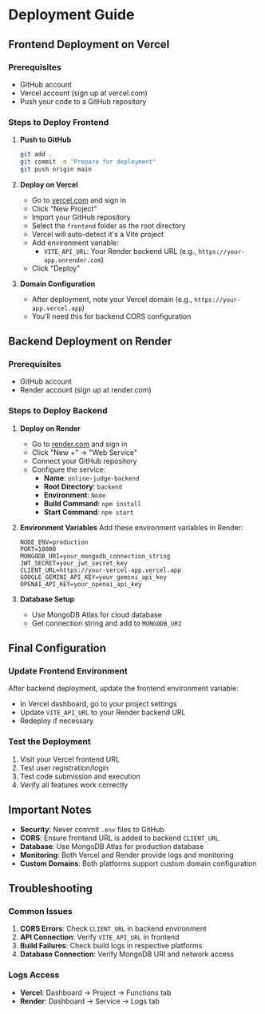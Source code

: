 # Deployment Guide

## Frontend Deployment on Vercel

### Prerequisites
- GitHub account
- Vercel account (sign up at vercel.com)
- Push your code to a GitHub repository

### Steps to Deploy Frontend

1. **Push to GitHub**
   ```bash
   git add .
   git commit -m "Prepare for deployment"
   git push origin main
   ```

2. **Deploy on Vercel**
   - Go to [vercel.com](https://vercel.com) and sign in
   - Click "New Project"
   - Import your GitHub repository
   - Select the `frontend` folder as the root directory
   - Vercel will auto-detect it's a Vite project
   - Add environment variable:
     - `VITE_API_URL`: Your Render backend URL (e.g., `https://your-app.onrender.com`)
   - Click "Deploy"

3. **Domain Configuration**
   - After deployment, note your Vercel domain (e.g., `https://your-app.vercel.app`)
   - You'll need this for backend CORS configuration

## Backend Deployment on Render

### Prerequisites
- GitHub account
- Render account (sign up at render.com)

### Steps to Deploy Backend

1. **Deploy on Render**
   - Go to [render.com](https://render.com) and sign in
   - Click "New +" → "Web Service"
   - Connect your GitHub repository
   - Configure the service:
     - **Name**: `online-judge-backend`
     - **Root Directory**: `backend`
     - **Environment**: `Node`
     - **Build Command**: `npm install`
     - **Start Command**: `npm start`

2. **Environment Variables**
   Add these environment variables in Render:
   ```
   NODE_ENV=production
   PORT=10000
   MONGODB_URI=your_mongodb_connection_string
   JWT_SECRET=your_jwt_secret_key
   CLIENT_URL=https://your-vercel-app.vercel.app
   GOOGLE_GEMINI_API_KEY=your_gemini_api_key
   OPENAI_API_KEY=your_openai_api_key
   ```

3. **Database Setup**
   - Use MongoDB Atlas for cloud database
   - Get connection string and add to `MONGODB_URI`

## Final Configuration

### Update Frontend Environment
After backend deployment, update the frontend environment variable:
- In Vercel dashboard, go to your project settings
- Update `VITE_API_URL` to your Render backend URL
- Redeploy if necessary

### Test the Deployment
1. Visit your Vercel frontend URL
2. Test user registration/login
3. Test code submission and execution
4. Verify all features work correctly

## Important Notes

- **Security**: Never commit `.env` files to GitHub
- **CORS**: Ensure frontend URL is added to backend `CLIENT_URL`
- **Database**: Use MongoDB Atlas for production database
- **Monitoring**: Both Vercel and Render provide logs and monitoring
- **Custom Domains**: Both platforms support custom domain configuration

## Troubleshooting

### Common Issues
1. **CORS Errors**: Check `CLIENT_URL` in backend environment
2. **API Connection**: Verify `VITE_API_URL` in frontend
3. **Build Failures**: Check build logs in respective platforms
4. **Database Connection**: Verify MongoDB URI and network access

### Logs Access
- **Vercel**: Dashboard → Project → Functions tab
- **Render**: Dashboard → Service → Logs tab
